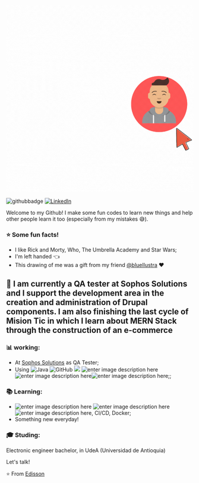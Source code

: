 ![](https://github.com/edissonchamorroc/edissonchamorroc/blob/main/pic.gif)


![githubbadge](https://github.com/edissonchamorroc?tab=following) <a href="https://www.linkedin.com/in/john-edisson-chamorro-coral-76ab74228/"><img alt="LinkedIn" src="https://img.shields.io/badge/LinkedIn-Ana%20Luisa%20Dias-blue?style=flat&logo=linkedin"></a> 

Welcome to my Github! I make some fun codes to learn new things and help other people learn it too (especially from my mistakes :sweat_smile:).

### :star: Some fun facts!
- I like Rick and Morty, Who, The Umbrella Academy and Star Wars;
 - I'm left handed  :point_left: 
 - This drawing of me was a gift from my friend [@blueIlustra](https://www.instagram.com/blueilustra/) :heart: 

##  :calendar: I am currently a QA tester at Sophos Solutions and I support the development area in the creation and administration of Drupal components. I am also finishing the last cycle of Mision Tic in which I learn about MERN Stack through the construction of an e-commerce


### :bar_chart: working:

 - At [Sophos Solutions](https://www.linkedin.com/search/results/all/?heroEntityKey=urn%3Ali%3Aorganization%3A834013&keywords=sophos%20solutions&origin=RICH_QUERY_TYPEAHEAD_HISTORY&position=0&searchId=73d56474-06bd-49ff-9b56-fd7a77d41599&sid=gzT) as QA Tester;
 - Using ![Java](https://cdn-icons-png.flaticon.com/512/226/226777.png) ![GitHub](https://img.shields.io/badge/-GitHub-181717?&logo=github) ![](https://img.shields.io/badge/-Git-black?style=plastic&logo=git) ![enter image description here](https://www.flaticon.com/free-icon/drupal_5968691?term=drupal&page=1&position=3&page=1&position=3&related_id=5968691&origin=search) ![enter image description here](https://www.flaticon.com/free-icon/selenium_5937018?term=selenium&page=1&position=1&page=1&position=1&related_id=5937018&origin=search)![enter image description here](https://img.shields.io/badge/-gitflow-05a698?&logo=git);;
 
 ### :books: Learning:
 - ![enter image description here](https://www.flaticon.com/free-icon/node-js_5968322?term=node%20js&page=1&position=1&page=1&position=1&related_id=5968322&origin=search) ![enter image description here](https://www.flaticon.com/free-icon/physics_1126012?term=react&page=1&position=5&page=1&position=5&related_id=1126012&origin=search) ![enter image description here](), CI/CD, Docker;
 - Something new everyday! 

### :mortar_board: Studing:
Electronic engineer bachelor, in UdeA (Universidad de Antioquia) 

Let's talk! 

⭐️ From [Edisson](https://github.com/baiana)
